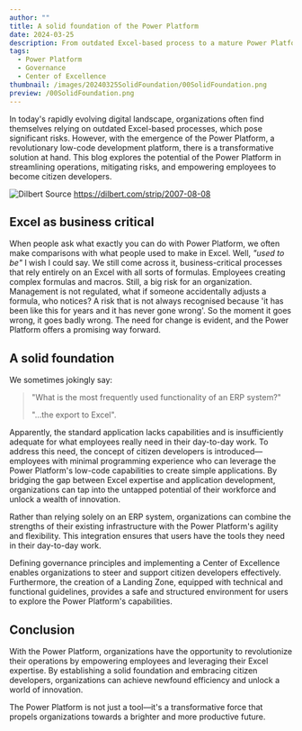 ```yaml
---
author: ""
title: A solid foundation of the Power Platform
date: 2024-03-25
description: From outdated Excel-based process to a mature Power Platform
tags:
  - Power Platform
  - Governance
  - Center of Excellence
thumbnail: /images/20240325SolidFoundation/00SolidFoundation.png
preview: /00SolidFoundation.png
---
```


In today's rapidly evolving digital landscape, organizations often find themselves relying on outdated Excel-based processes, which pose significant risks. However, with the emergence of the Power Platform, a revolutionary low-code development platform, there is a transformative solution at hand. This blog explores the potential of the Power Platform in streamlining operations, mitigating risks, and empowering employees to become citizen developers.

![Dilbert](/images/20240325SolidFoundation/1-Dilbert.png)
Source https://dilbert.com/strip/2007-08-08 

## Excel as business critical 
When people ask what exactly you can do with Power Platform, we often make comparisons with what people used to make in Excel. Well, _"used to be"_ I wish I could say. We still come across it, business-critical processes that rely entirely on an Excel with all sorts of formulas. Employees creating complex formulas and macros. Still, a big risk for an organization. Management is not regulated, what if someone accidentally adjusts a formula, who notices? A risk that is not always recognised because 'it has been like this for years and it has never gone wrong'. So the moment it goes wrong, it goes badly wrong. The need for change is evident, and the Power Platform offers a promising way forward.

## A solid foundation
We sometimes jokingly say:

 > "What is the most frequently used functionality of an ERP system?" 
>
> "...the export to Excel". 

Apparently, the standard application lacks capabilities and is insufficiently adequate for what employees really need in their day-to-day work. To address this need, the concept of citizen developers is introduced—employees with minimal programming experience who can leverage the Power Platform's low-code capabilities to create simple applications. By bridging the gap between Excel expertise and application development, organizations can tap into the untapped potential of their workforce and unlock a wealth of innovation.

Rather than relying solely on an ERP system, organizations can combine the strengths of their existing infrastructure with the Power Platform's agility and flexibility. This integration ensures that users have the tools they need in their day-to-day work.

Defining governance principles and implementing a Center of Excellence enables organizations to steer and support citizen developers effectively. Furthermore, the creation of a Landing Zone, equipped with technical and functional guidelines, provides a safe and structured environment for users to explore the Power Platform's capabilities.

## Conclusion
With the Power Platform, organizations have the opportunity to revolutionize their operations by empowering employees and leveraging their Excel expertise. By establishing a solid foundation and embracing citizen developers, organizations can achieve newfound efficiency and unlock a world of innovation. 

The Power Platform is not just a tool—it's a transformative force that propels organizations towards a brighter and more productive future. 
